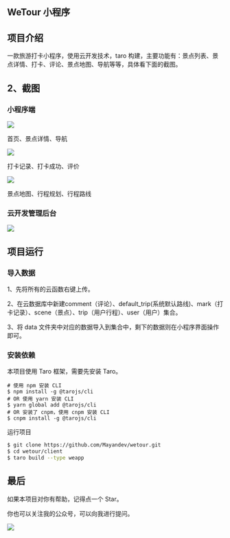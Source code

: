 ## WeTour 小程序

## 项目介绍

一款旅游打卡小程序，使用云开发技术，taro 构建，主要功能有：景点列表、景点详情、打卡、评论、景点地图、导航等等，具体看下面的截图。

## 2、截图

### 小程序端


![](https://mayandev.oss-cn-hangzhou.aliyuncs.com/blog/wetour-1.png)


首页、景点详情、导航

![](https://mayandev.oss-cn-hangzhou.aliyuncs.com/blog/wetour-2.png)

打卡记录、打卡成功、评价

![](https://mayandev.oss-cn-hangzhou.aliyuncs.com/blog/wetour-3.png)

景点地图、行程规划、行程路线

### 云开发管理后台

![](https://mayandev.oss-cn-hangzhou.aliyuncs.com/blog/wetour-4.png)


## 项目运行

### 导入数据

1、先将所有的云函数右键上传。

2、在云数据库中新建comment（评论）、default_trip(系统默认路线)、mark（打卡记录）、scene（景点）、trip（用户行程）、user（用户）集合。

3、将 data 文件夹中对应的数据导入到集合中，剩下的数据则在小程序界面操作即可。

### 安装依赖

本项目使用 Taro 框架，需要先安装 Taro。

```bask
# 使用 npm 安装 CLI
$ npm install -g @tarojs/cli
# OR 使用 yarn 安装 CLI
$ yarn global add @tarojs/cli
# OR 安装了 cnpm，使用 cnpm 安装 CLI
$ cnpm install -g @tarojs/cli
```

运行项目

```bash
$ git clone https://github.com/Mayandev/wetour.git
$ cd wetour/client
$ taro build --type weapp
```

## 最后

如果本项目对你有帮助，记得点一个 Star。

你也可以关注我的公众号，可以向我进行提问。

![](https://mayandev.oss-cn-hangzhou.aliyuncs.com/blog/qrcode_for_gh_5dbad4a52584_258.jpg)
